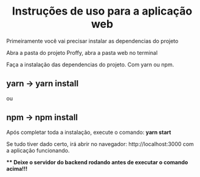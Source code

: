 <h1 align="center">Instruções de uso para a aplicação web</h1>
 
<p>Primeiramente você vai precisar instalar as dependencias do projeto</p>
<p>Abra a pasta do projeto Proffy, abra a pasta web no terminal</p>

<p>Faça a instalação das dependencias do projeto. Com yarn ou npm.</p>

 ## yarn -> yarn install 

<p>ou</p>
    
## npm -> npm install
  
<p>Após completar toda a instalação, execute o comando: <strong>yarn start</strong></p>
<p> Se tudo tiver dado certo, irá abrir no navegador: http://localhost:3000 com a aplicação funcionando. </p>
<p><strong>** Deixe o servidor do backend rodando antes de executar o comando acima!!!</strong></p>
   